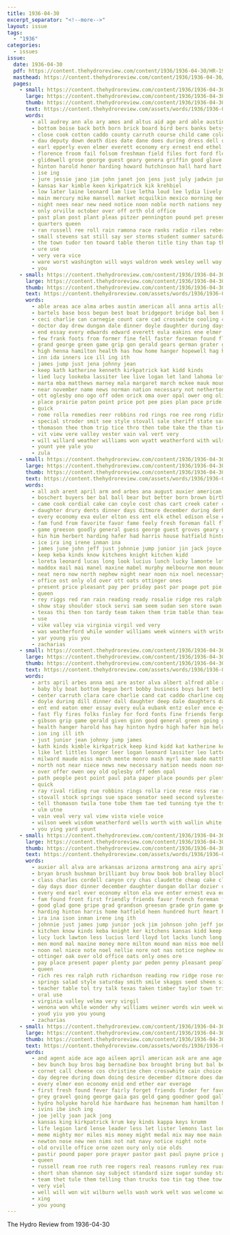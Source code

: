 ```yaml
---
title: 1936-04-30
excerpt_separator: "<!--more-->"
layout: issue
tags:
  - "1936"
categories:
  - issues
issue:
  date: 1936-04-30
  pdf: https://content.thehydroreview.com/content/1936/1936-04-30/HR-1936-04-30.pdf
  masthead: https://content.thehydroreview.com/content/1936/1936-04-30/masthead/HR-1936-04-30.jpg
  pages:
    - small: https://content.thehydroreview.com/content/1936/1936-04-30/small/HR-1936-04-30-01.jpg
      large: https://content.thehydroreview.com/content/1936/1936-04-30/large/HR-1936-04-30-01.jpg
      thumb: https://content.thehydroreview.com/content/1936/1936-04-30/thumbnails/HR-1936-04-30-01.jpg
      text: https://content.thehydroreview.com/assets/words/1936/1936-04-30/HR-1936-04-30-01.txt
      words:
        - all audrey ann alo ary amos and altus aid age ard able austin are arkansas ago ali alley american art armstrong april agent
        - bottom boise back both born brick board bird bers banks betsy buy business beaver beulah barts blaine boucher broad began book been bob block brinkley books bridges bean bonus bobbie belong blanks buckmaster beasley but burkhalter baby best bos bivans ben burden bros boys bach bank bert bennett bill bon bie bore barber brewer box baber bear brought below bigger better bring
        - close cook cotton caddo county carruth course child came columbia commander class cane cation cordell collier church curling colony car counts corde colbert coop case creek cody cor con cast carl care cold cheyenne chief cowden candi city cole christmas carnegie come cloudy cause custer can cach colorado cost clinton claus cap
        - dau deputy down death dies date dane does during dress dell donald dal deming dues dance dato daughters doubt davidson day doing ditmore done doolin days daughter dust dinner
        - earl epperly even elmer everett economy ery ernest end ethel every ent eon ever erick early easter engineer ean emil entz elk
        - florence froom fail folsom freshman field files fort ford floyd fall from finley file felton far furnish fire free fields friends fred farm ference found french few forget favorite fed fair feathers forth first friday froese forest fund furnace for frier
        - glidewell grose george guest geary genera griffin good glove given garvey gey guymon grounds grant gene gust grow going gay goes group
        - hinton harold honor harding howard hutchinson hall hard hart horn harlin homes hobart henry howell high hot hasbrook hydro house hope hafer hardware has hatfield heard home henke head homa hartford hamil hie hidden her health held happy hammon had hume
        - ise ing
        - jure jessie jano jim john janet jon jens just july jadwin junior june jubilee johnston
        - kansas kar kimble keen kirkpatrick kik krehbiel
        - low later laine leonard lam live letha loud lee lydia lively land longer lena legion latter light lowell lawton louis lois like last lore little
        - main mercury mike mansell market mcquilkin mexico morning men mai must most masse maynard murray members mans mile mangum mary melba missouri milligan march may maurice miss matter many more myron margie music made monday milestone
        - night nees near new need notice noon noble north nations ney nation needy name numbers nims now necessary names nine not
        - only orville october over off orth old office
        - past plan post plant pleas pitzer pennington pound pet present paden pro per place paper port phipps pay payment penning pies person paul persons public people pete
        - quarters queen
        - ran russell ree roll rain ramona race ranks radio riles reber river rushing register rains round rani rich regular ready ratke rogers riggs route robert rank
        - small stevens sat still say ser storms student summer saturday supper stovall street stock said study shown stom solo show spies sutton session spells smith saul store straw standard she school style spring strong showers states son station sack sudan short sire stockton speaker sessions stolen sayre safe seigle streets senior seen speak sunday shirley south september sell special sparks see set soon schools sheets service square sheriff sun stinson stambaugh sacks stenger shows seats santa side stafford ship second state sunda
        - the town tudor ten toward table theron title tiny than tap them ton towns trip times thie tobe texas taylor takes tater team thomas trio take taken
        - ure use
        - very vera vice
        - ware worst washington will ways waldron week wesley well way was west worth wonders washita williams wind windows write wilson winter weatherford walts weather wells weeks work wish while white western with works water went wheat won wear
        - you
    - small: https://content.thehydroreview.com/content/1936/1936-04-30/small/HR-1936-04-30-02.jpg
      large: https://content.thehydroreview.com/content/1936/1936-04-30/large/HR-1936-04-30-02.jpg
      thumb: https://content.thehydroreview.com/content/1936/1936-04-30/thumbnails/HR-1936-04-30-02.jpg
      text: https://content.thehydroreview.com/assets/words/1936/1936-04-30/HR-1936-04-30-02.txt
      words:
        - able areas ace alma arbes austin american all anna artis alls alice aul aerts acord and ally arad aca april aso are andon ard albert alfred amos alva amer
        - bartels base boss begun best boat bridgeport bridge bal ben bunch bolt beat bis buy bob boucher broad baby but bartgis bert better bickell been business bobby brito bang bottom bail beck bag brown board bethel barney bruce
        - ceci charlie can carnegie count care cad crosswhite cooling court clara center card chance cry crone cox county childs caruth colorado cure college city caddo cummings curtis charline child class cray creek clerk coast clinton
        - doctor day drew dungan dale dinner doyle daughter during days deep differ decker doolan dall
        - end essay every edwards edward everett eula eakins ene elmer ery eubank ela eral ent enter
        - few frank foots from former fine fell faster foreman found flansburg fish fred farm friends friday ford field for ferguson
        - grand george green game grip gon gerald gears german grater good gibson guy gran gilmore gladys grain glad
        - high henna hamilton health has how home hanger hopewell hag had hopes hoe henry harding hinton hydro her hixon harold hafer hee him honor herndon held hight har hes hatfield
        - inn ida inners ice ill ing ith
        - james jump just jena johnny jean
        - keep kath katherine kenneth kirkpatrick kat kidd kinds
        - lied lucy lookeba lassiter lee live logan let land lahoma lot longer life landon last lawless lenz like lowe logg litle little low large littles
        - marta mba matthews marney mala margaret march mckee mauk mount maude miles morris much myre morning matter mash miller monday mis milward manning mae made monroe melvin magic mar main mayme miss mountain may more most
        - near november name news norman nation necessary not netherton now newton new nicely nie north nee nick noon nin nay needs night
        - ott oglesby ono ogo off oden orick oma over opal ower ong olive ody
        - place prairie paton point price pot pee pies plan pace pride pleasant plant pinta pins press pic piston per post paper paul part pound peale park plenty present people pet pest pump poet pounds
        - quick
        - rome rolla remedies reer robbins rod rings roe ree rong riding rips rae reed reek robert ray
        - special stroder smit see style stovall sale sheriff state sar second sample sunday sylvester sit sister side say sen school screen safe springs sealy seal six story she sat supply seed saturday sie son stockton ser sugar safer simpson sean subject stock smith sons supper
        - thomason thee thom trip tice thro then tobe take the than ties them tees tin tse thomas twila tate telling tell track ted teacher tanda trim
        - vit view vere valley vester vain val vert very
        - will willard weather williams won wyatt weatherford with wilson wells white week went wall winners well why was wei
        - yount yee yale you
        - zula
    - small: https://content.thehydroreview.com/content/1936/1936-04-30/small/HR-1936-04-30-03.jpg
      large: https://content.thehydroreview.com/content/1936/1936-04-30/large/HR-1936-04-30-03.jpg
      thumb: https://content.thehydroreview.com/content/1936/1936-04-30/thumbnails/HR-1936-04-30-03.jpg
      text: https://content.thehydroreview.com/assets/words/1936/1936-04-30/HR-1936-04-30-03.txt
      words:
        - all ash arent april arm and arbes ana august auxier american alas ani arthur arkansas are arizona
        - boschert buyers ber bal ball bear but better born brown birth business boy basket bradley band both barbara box brought block bralley battle beans buy boys back book bolt bushman byam blue bryan baptist banks big books benscoter brush black bernice brilliant brothers best bais boon barbee been baby bring buckmaster boss bob
        - came cook cordial cake can coyle cost chas cart creek cater cream cope come chu coker college cry care cox cordell carney camey claudine cooks caddo chose clever cone carry canyon church charles chandler class clifford cor cheap canute clinton christen carl cutter cartwright city cecil callahan
        - daughter drury dents dinner days ditmore december during derham day dozier down dollar dungan done door
        - every economy eva euler elton ess ent elk ethel edison else east enter end emil ever earl eugene ernest ene elsie evans even
        - fam fund from favorite favor fame feely fresh foreman fall floyd friend fie first friends freshman front for frank folks friday fink fast face fruit fost fara friendly few found fees franklin
        - game greeson goodly general guess george guest groves geary given grady gat glen gripe glenn glad gone gums guthrie grade grandson getting games good gordy grad
        - hin him herbert harding hafer had harris house hatfield hinton honor hand herndon hall hundred has hes hammer hubert high hurt horn hei how hard held henke hope hoe heart hour hydro home harold hart her happy hair
        - ice ira ing irene inman ina
        - james june john jeff just johnnie jump junior jin jack joyce johnson jim
        - keep keba kinds know kitchens knight kitchen kidd
        - loreta leonard lucas long look lucius lunch lucky lamonte lot lord lee landis leighton letha live luck left lacks longer lyn lew lean louise loo lawton life let lucy large low lloyd little less last latter lone
        - maddox mail mai manel maxine mabel murphy melbourne mon mound morning mis may mal mansell mccullock monday must melba more men mccoy means marvin many members merchant miller marvel money mena mond milton main margie might madge much miss milk man mill mets made mary
        - neat nero now north nephew night near noon nix noel necessary nice notice need not new niece news nor nas nowka
        - office ost only old over ott oats ottinger ones
        - present price pleasant pay per priday past par poage pot pie penny people paper place public peden pic pet perfect plenty
        - queen
        - rey riggs red ran rain reading ready rosalie ridge res ralph ross roy row ruth ray rose records radio raymond read russell regular rich richardson
        - show stay shoulder stock servi sam seem sudan sen store swan standard soon she six sell speaks sella scott session schwartz smile simmons sneed sai score son skaggs strong stow solo saturday supper sheets school slemp story sport short stover saw sale see sun summerfield seller special set sells shipp sample style silver seed supply smith state stange sunday star sheen save sand senior service stand
        - texas thi then ton tardy team taken them trim table than teach tures timber thomas times tam thrift the thousand talk talent teacher tock take ten try teo trip town taylor
        - use
        - vike valley via virginia virgil ved very
        - was weatherford while wonder williams week winners with write wall winter won weak well way weiner win wash wells went walker will wenona wee watson work willing worth why waters wilson working
        - yar young yiu you
        - zacharias
    - small: https://content.thehydroreview.com/content/1936/1936-04-30/small/HR-1936-04-30-04.jpg
      large: https://content.thehydroreview.com/content/1936/1936-04-30/large/HR-1936-04-30-04.jpg
      thumb: https://content.thehydroreview.com/content/1936/1936-04-30/thumbnails/HR-1936-04-30-04.jpg
      text: https://content.thehydroreview.com/assets/words/1936/1936-04-30/HR-1936-04-30-04.txt
      words:
        - arts april arbes anna ami are aster alva albert alfred able acord alonzo ana all ard american alma amos anne alice and
        - baby bly boat bottom begun bert bobby business boys bart bethel ben boucher brann boss barney been broad beane bunch bridge but bruce brown ball base bolt buy bartgis bob better best ber
        - center carruth clara care charlie cand cat caddo charline cope cox christen coulter city child cauthorn childs conte court cure card can cross conta cooling college clinton crosby cry class county
        - doyle during dill dinner dall daughter deep dale daughters days date dolan day doctor
        - ent end eaton emer essay every eula eubank entz esler ence eye eakins ella enter edward everett elmer ele
        - fast fly fires folks finley for ford fonts fine friends ferguson farm few fight fred friday found frank fam foreman from field
        - gibson grip game gerald given ginn good general green going grand george goodfellow german gash gilmore guy grain
        - health hanger harold has hay hinton hydro high hafer him held hamilton hays had helen heise home hardware honor her heger herndon hopewell hixon how
        - ion ing ill ith
        - just junior jean johnny jump james
        - kath kinds kimble kirkpatrick keep kind kidd kat katherine kenneth
        - like let littles longer leer logan leonard lassiter leo latter lage lied lot life lard loe landon live low lucy lovely look lahoma later little lawless lee last
        - milward maude miss march mente monro mash myrl mae made matthews martin mee mckee manning monday mir mayme mauk matter main man margaret much more miller miles may morning most magic morris mountain
        - north not near niece news new necessary nation needs noon novick night now nee nick netherton newton
        - over offer owen oey old oglesby off oden opal
        - path people pest point paul pata paper place pounds per plenty ping pai press plant pitch plan present pauline pee port prairie part persons pati pound price post pace pride pump
        - quick
        - ray rival riding rue robbins rings rolla rice rese ress rae reo remedies rot real robert
        - stovall stock springs sue space senator seed second sylvester school special sen see simpson score screen son supply side safer story she short state sons sun star safe sugar supe soe subject schroder sund surprise saturday spies supper smith sale sunday sheriff sal seal stockton
        - tell thomason twila tone tobe them tae ted tunning tye the tse then trip tines tin tula tok track talk tam trim thom throw telling thomas than tame tie
        - ulm utne
        - vain veal very val view vista viele voice
        - wilson week wisdom weatherford wells worth with wallin white went winners will weather why weeks won wall wyatt wen was willian
        - you ying yard yount
    - small: https://content.thehydroreview.com/content/1936/1936-04-30/small/HR-1936-04-30-05.jpg
      large: https://content.thehydroreview.com/content/1936/1936-04-30/large/HR-1936-04-30-05.jpg
      thumb: https://content.thehydroreview.com/content/1936/1936-04-30/thumbnails/HR-1936-04-30-05.jpg
      text: https://content.thehydroreview.com/assets/words/1936/1936-04-30/HR-1936-04-30-05.txt
      words:
        - auxier all alva are arkansas arizona armstrong ana airy april alas arent and ash asa arbes american
        - bryan brush bushman brilliant buy brow book bob bralley block bring birth boschert better brought business brothers buyers barbee big best boy ball bank beat boss but battle box brown banks barbara blue byam bal beans band buckmaster baptist back bert bain both benscoter basket bear black bolt been
        - class charles cordell canyon cry chas claudette cheap cake claudine creek cecil callahan child care cox can cost chandler copes college caine cor charies cartwright clinton christen carl come coker church caddo cordial coyle cope carney canute city chose clever cutter cani colbert cooks carry clifford chief curt carty
        - day days door dinner december daughter dungan dollar dozier drury degree ditmore darko during done down
        - every end earl ever economy elton ela eve enter ernest eva equi elsie edison east ent emil evans even eugene elk
        - fam found front first friendly friends favor french foreman fame fost fruit few frink friend ford franklin fails freshman face floyd favorite folks fresh farm frank fast friday fund from for fail
        - good glad gone gripe grad grandson greeson grade grin game general groves gordy guest geary guess goodly gums given guthrie grady glenn games glen getting george
        - harding hinton harris home hatfield heen hundred hurt heart had herndon hand happy hour hair hope hard him house high hes held has hay honor horn herbert how hart henke hydro hin harold her hammer hafer
        - ira ina ison inman irene ing ith
        - johnnie just james jump junior jock jim johnson john jeff jones joyce jack junio
        - kitchen know kinds keba knight ker kitchens kansas kidd keep
        - lucy luck lawton less lucius lord lloyd lot lacks lunch long life little live lee lamonte lucky leonard loreta lucas loo let lean large low look lew left leighton louise lone last landis longer
        - men mond mal maxine money more milton mound man miss moe melbourne mcphearson much members margie melba mee mol mis mai main mullett murphy mccullock mary miller marvin mccoy milk must mabel merchant mia made monday madge mansell means morning may maddox mill mail might many marvel
        - noon nel niece note noel nellie nore not nas notice nephew north need necessary near nie nowka now nix new news nice name night neat
        - ottinger oak over old office oats only ones ore
        - pay place present paper plenty par peden penny pleasant people perfect pleas public pierce pot price poage pic per past
        - queen
        - rich res rex ralph ruth richardson reading row ridge rose rosalie ready radio riggs rey records ray rain ran red russell raymond read rank roy ross
        - springs salad style saturday smith smile skaggs seed sheen silver show shipp swan score slemp supply story sneed sells son service stay set she speaks summerfield saw stand strong soon sunday see save sho sun sheets session solo school sewing standard state sister sample sale scott six short sport stock street sudan star shoulder size sat said senior seem sen sam sell sand supper seller stover stange schwartz store
        - teacher table tol try talk texas taken timber taylor town trim thousand thrift tank than trip talent tures triplett the tardy ton teo till tor thomas times teach team then take them
        - ural use
        - virginia valley velma very virgil
        - wenona won while wonder why williams weiner words win week was working want winter well waters watson weatherford wash wee with wilson worth write went weeks willing wall way winners work will wells
        - youd yiu yoo you young
        - zacharias
    - small: https://content.thehydroreview.com/content/1936/1936-04-30/small/HR-1936-04-30-06.jpg
      large: https://content.thehydroreview.com/content/1936/1936-04-30/large/HR-1936-04-30-06.jpg
      thumb: https://content.thehydroreview.com/content/1936/1936-04-30/thumbnails/HR-1936-04-30-06.jpg
      text: https://content.thehydroreview.com/assets/words/1936/1936-04-30/HR-1936-04-30-06.txt
      words:
        - and agent aide ace ago aileen april american ask are ane age aye ale alto all ast albert
        - bev bunch buy bros bag bernadine box brought bring but bal better bot bro bobby best boy baby boys back begin baya buff bacon beatrice browne black both beasley bradley blood bert bar beans barr boucher below badge
        - cornet call cheese cos christine chen crosswhite cain choice cost city come cousin college cains care church change cam cream corn car con clever
        - day degree during down doing desire december ditmore does dans
        - every elmer eon economy enid end ether ear everage
        - first fresh found fever fairly forget friends finder fer favors from frank freedom frame freshman farm fie franklin fons fee fancy ford for finley full former
        - grey gravel going george gaia gas geld gang goodner good gallon ger general gatlin genre gave
        - hydro holyoke harold hie hardware has heineman ham hamilton hicks her hour held harlin hatfield hain hull hazel high home him honey head
        - ivins ibe inch ing
        - joe jelly joan jack jong
        - kansas king kirkpatrick krum key kinds kappa keys krumm
        - life legion lard lense leader less let lister lemons last longer lucius law league lett large learn low leaf lines leghorn
        - meme mighty mor miles mis money might medal mix may moe main meal mount much mules made morning means more miss missouri mare miner maid march marcella most market
        - newton nose new nen nims not nat navy notice night note
        - old orville office orne ozen oury only oie olds
        - pastir pound paper pore prayer pastor past paul payne price plano pennington pie prano people peaches plane present per pas part pink peak pany pal page pail power pee pure pounds pando purchase pot
        - queen
        - russell ream roe ruth ree rogers real reasons rumley rex ruark randall ran rear race
        - short shan shannon say subject standard size sugar sunday start seer soon sible school state star solo supper summer sermon she style steep seley soto sell son saine strength sister see sale salmon store saturday smith special straight springs student shay service
        - team thet tule them telling than trucks too tin tag thee tow texas the teal triplett tie thiessen tam town tank tucker try
        - very viel
        - well will won wit wilburn wells wash work welt was welcome way white ware weatherford wind with
        - xing
        - you young
---
```


The Hydro Review from 1936-04-30

<!--more-->

